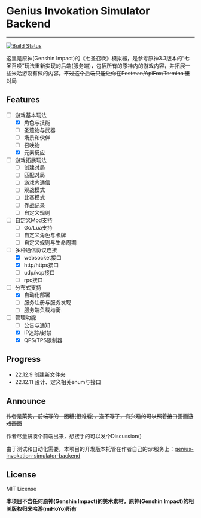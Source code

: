 # Genius Invokation Simulator Backend

----

[![Build Status](https://drone.sunist.cn/api/badges/sunist-c/genius-invokation-simulator-backend/status.svg)](https://drone.sunist.cn/sunist-c/genius-invokation-simulator-backend)

这里是原神(Genshin Impact)的《七圣召唤》模拟器，是参考原神3.3版本的“七圣召唤”玩法重新实现的后端(服务端)，包括所有的原神内的游戏内容，并拓展一些米哈游没有做的内容。~~不过这个后端只能让你在Postman/ApiFox/Terminal里对局~~

## Features

- [ ] 游戏基本玩法
  - [x] 角色与技能
  - [ ] 圣遗物与武器
  - [ ] 场景和伙伴
  - [ ] 召唤物
  - [x] 元素反应
- [ ] 游戏拓展玩法
  - [ ] 创建对局
  - [ ] 匹配对局
  - [ ] 游戏内通信
  - [ ] 观战模式
  - [ ] 比赛模式
  - [ ] 作战记录
  - [ ] 自定义规则
- [ ] 自定义Mod支持
  - [ ] Go/Lua支持
  - [ ] 自定义角色与卡牌
  - [ ] 自定义规则与生命周期
- [ ] 多种通信协议连接
  - [x] websocket接口
  - [x] http/https接口
  - [ ] udp/kcp接口
  - [ ] rpc接口
- [ ] 分布式支持
  - [x] 自动化部署
  - [ ] 服务注册与服务发现
  - [ ] 服务端负载均衡
- [ ] 管理功能
  - [ ] 公告与通知
  - [x] IP追踪/封禁
  - [x] QPS/TPS限制器

## Progress

- 22.12.9 创建新文件夹
- 22.12.11 设计、定义相关enum与接口

## Announce

~~作者是菜狗，前端写的一团糟(很难看)，遂不写了，有兴趣的可以照着接口画画游戏画面~~

作者尽量拼凑个前端出来，想接手的可以发个Discussion()

由于测试和自动化需要，本项目的开发版本托管在作者自己的git服务上：[genius-invokation-simulator-backend](https://code.sunist.cn/sunist-c/genius-invokation-simulator-backend)

## License

MIT License

**本项目不含任何原神(Genshin Impact)的美术素材，原神(Genshin Impact)的相关版权归米哈游(miHoYo)所有**